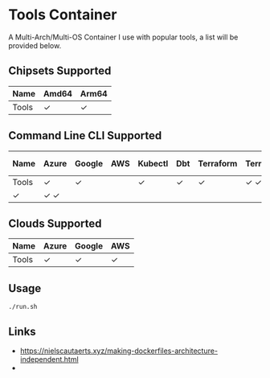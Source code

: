 # Tools Container

A Multi-Arch/Multi-OS Container I use with popular tools, a list will be provided below.


## Chipsets Supported
| Name | Amd64 | Arm64
|------|-------|------|
| Tools | ✓ | ✓ |

## Command Line CLI Supported
| Name | Azure | Google | AWS | Kubectl | Dbt | Terraform | Terragrunt | TFENV | Python | Pip | Packer | Cookiecutter | Pre-Commit |
|------|-------|--------|-----|-------|-------|-----------|------------|-------|--------|-----|--------|--------------|------------|
| Tools | ✓   | ✓ | | ✓   | ✓     | ✓     |         ✓            ✓ |    ✓ |     ✓ |  ✓ |     ✓      |      
✓ |         ✓ ✓ |

## Clouds Supported
| Name | Azure | Google | AWS |
|------|-------|--------|-----|
| Tools | ✓ | ✓ | ✓ |

## Usage

```shell
./run.sh
```

## Links
- https://nielscautaerts.xyz/making-dockerfiles-architecture-independent.html
-
